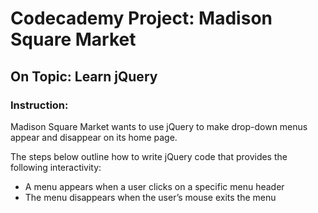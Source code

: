 # Codecademy Project: Madison Square Market
## On Topic: Learn jQuery

### Instruction:
Madison Square Market wants to use jQuery to make drop-down menus appear and disappear on its home page.

The steps below outline how to write jQuery code that provides the following interactivity:

* A menu appears when a user clicks on a specific menu header
* The menu disappears when the user’s mouse exits the menu